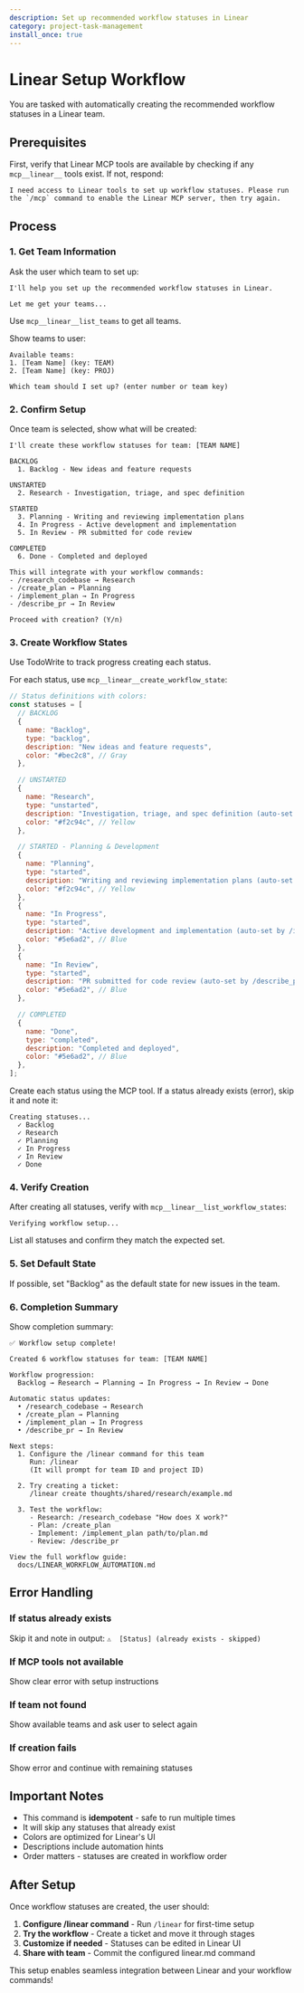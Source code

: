 ```yaml
---
description: Set up recommended workflow statuses in Linear
category: project-task-management
install_once: true
---
```


# Linear Setup Workflow

You are tasked with automatically creating the recommended workflow statuses in a Linear team.

## Prerequisites

First, verify that Linear MCP tools are available by checking if any `mcp__linear__` tools exist. If
not, respond:

```text
I need access to Linear tools to set up workflow statuses. Please run the `/mcp` command to enable the Linear MCP server, then try again.
```

## Process

### 1. Get Team Information

Ask the user which team to set up:

```text
I'll help you set up the recommended workflow statuses in Linear.

Let me get your teams...
```

Use `mcp__linear__list_teams` to get all teams.

Show teams to user:

```text
Available teams:
1. [Team Name] (key: TEAM)
2. [Team Name] (key: PROJ)

Which team should I set up? (enter number or team key)
```

### 2. Confirm Setup

Once team is selected, show what will be created:

```text
I'll create these workflow statuses for team: [TEAM NAME]

BACKLOG
  1. Backlog - New ideas and feature requests

UNSTARTED
  2. Research - Investigation, triage, and spec definition

STARTED
  3. Planning - Writing and reviewing implementation plans
  4. In Progress - Active development and implementation
  5. In Review - PR submitted for code review

COMPLETED
  6. Done - Completed and deployed

This will integrate with your workflow commands:
- /research_codebase → Research
- /create_plan → Planning
- /implement_plan → In Progress
- /describe_pr → In Review

Proceed with creation? (Y/n)
```

### 3. Create Workflow States

Use TodoWrite to track progress creating each status.

For each status, use `mcp__linear__create_workflow_state`:

```javascript
// Status definitions with colors:
const statuses = [
  // BACKLOG
  {
    name: "Backlog",
    type: "backlog",
    description: "New ideas and feature requests",
    color: "#bec2c8", // Gray
  },

  // UNSTARTED
  {
    name: "Research",
    type: "unstarted",
    description: "Investigation, triage, and spec definition (auto-set by /research_codebase)",
    color: "#f2c94c", // Yellow
  },

  // STARTED - Planning & Development
  {
    name: "Planning",
    type: "started",
    description: "Writing and reviewing implementation plans (auto-set by /create_plan)",
    color: "#f2c94c", // Yellow
  },
  {
    name: "In Progress",
    type: "started",
    description: "Active development and implementation (auto-set by /implement_plan)",
    color: "#5e6ad2", // Blue
  },
  {
    name: "In Review",
    type: "started",
    description: "PR submitted for code review (auto-set by /describe_pr)",
    color: "#5e6ad2", // Blue
  },

  // COMPLETED
  {
    name: "Done",
    type: "completed",
    description: "Completed and deployed",
    color: "#5e6ad2", // Blue
  },
];
```

Create each status using the MCP tool. If a status already exists (error), skip it and note it:

```text
Creating statuses...
  ✓ Backlog
  ✓ Research
  ✓ Planning
  ✓ In Progress
  ✓ In Review
  ✓ Done
```

### 4. Verify Creation

After creating all statuses, verify with `mcp__linear__list_workflow_states`:

```text
Verifying workflow setup...
```

List all statuses and confirm they match the expected set.

### 5. Set Default State

If possible, set "Backlog" as the default state for new issues in the team.

### 6. Completion Summary

Show completion summary:

```text
✅ Workflow setup complete!

Created 6 workflow statuses for team: [TEAM NAME]

Workflow progression:
  Backlog → Research → Planning → In Progress → In Review → Done

Automatic status updates:
  • /research_codebase → Research
  • /create_plan → Planning
  • /implement_plan → In Progress
  • /describe_pr → In Review

Next steps:
  1. Configure the /linear command for this team
     Run: /linear
     (It will prompt for team ID and project ID)

  2. Try creating a ticket:
     /linear create thoughts/shared/research/example.md

  3. Test the workflow:
     - Research: /research_codebase "How does X work?"
     - Plan: /create_plan
     - Implement: /implement_plan path/to/plan.md
     - Review: /describe_pr

View the full workflow guide:
  docs/LINEAR_WORKFLOW_AUTOMATION.md
```

## Error Handling

### If status already exists

Skip it and note in output: `⚠️  [Status] (already exists - skipped)`

### If MCP tools not available

Show clear error with setup instructions

### If team not found

Show available teams and ask user to select again

### If creation fails

Show error and continue with remaining statuses

## Important Notes

- This command is **idempotent** - safe to run multiple times
- It will skip any statuses that already exist
- Colors are optimized for Linear's UI
- Descriptions include automation hints
- Order matters - statuses are created in workflow order

## After Setup

Once workflow statuses are created, the user should:

1. **Configure /linear command** - Run `/linear` for first-time setup
2. **Try the workflow** - Create a ticket and move it through stages
3. **Customize if needed** - Statuses can be edited in Linear UI
4. **Share with team** - Commit the configured linear.md command

This setup enables seamless integration between Linear and your workflow commands!
